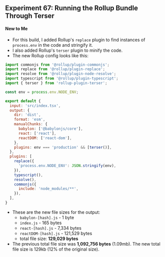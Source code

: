 ## Experiment 67: Running the Rollup Bundle Through Terser

#### New to Me
- For this build, I added Rollup's `replace` plugin to find instances of `process.env` in the code and stringify it.
- I also added Rollup's `terser` plugin to minify the code.
- The new Rollup config looks like this:
```js
import commonjs from '@rollup/plugin-commonjs';
import replace from '@rollup/plugin-replace';
import resolve from '@rollup/plugin-node-resolve';
import typescript from '@rollup/plugin-typescript';
import { terser } from 'rollup-plugin-terser';

const env = process.env.NODE_ENV;

export default {
  input: 'src/index.tsx',
  output: {
    dir: 'dist',
    format: 'esm',
    manualChunks: {
      babylon: ['@babylonjs/core'],
      react: ['react'],
      reactDOM: ['react-dom'],
    },
    plugins: env === 'production' && [terser()],
  },
  plugins: [
    replace({
      'process.env.NODE_ENV': JSON.stringify(env),
    }),
    typescript(),
    resolve(),
    commonjs({
      include: 'node_modules/**',
    }),
  ],
}

```
- These are the new file sizes for the output:
  - `babylon-[hash].js` - 1 byte
  - `index.js` - 165 bytes
  - `react-[hash].js` - 7,334 bytes
  - `reactDOM-[hash].js` - 121,529 bytes
  - total file size: **129,029 bytes**
- The previous total file size was **1,092,756 bytes** (1.09mb). The new total file size is 129kb (12% of the original size).
